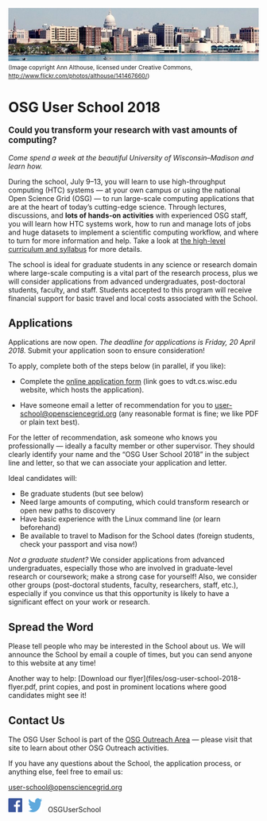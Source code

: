 ![Madison skyline](files/madison-skyline-1.jpg)<br><span style="font-size: smaller;">(Image copyright Ann Althouse, licensed under Creative Commons, <http://www.flickr.com/photos/althouse/141467660/>)</span>

# OSG User School 2018

<p style="font-size: larger; font-weight: bold;">Could you transform your research with vast amounts of computing?</p>

*Come spend a week at the beautiful University of Wisconsin–Madison and learn how.*

During the school, July 9–13, you will learn to use high-throughput computing (HTC) systems — at your own campus or
using the national Open Science Grid (OSG) — to run large-scale computing applications that are at the heart of today’s
cutting-edge science.  Through lectures, discussions, and **lots of hands-on activities** with experienced OSG staff,
you will learn how HTC systems work, how to run and manage lots of jobs and huge datasets to implement a scientific
computing workflow, and where to turn for more information and help.  Take a look at [the high-level curriculum and
syllabus](curriculum/overview.md) for more details.

The school is ideal for graduate students in any science or research domain where large-scale computing is a vital part
of the research process, plus we will consider applications from advanced undergraduates, post-doctoral students,
faculty, and staff.  Students accepted to this program will receive financial support for basic travel and local costs
associated with the School.

## Applications

Applications are now open.  *The deadline for applications is Friday, 20 April 2018.*  Submit your application soon to
ensure consideration!

To apply, complete both of the steps below (in parallel, if you like):

* Complete the [online application form](http://vdt.cs.wisc.edu/osgus-2018/) (link goes to vdt.cs.wisc.edu website,
  which hosts the application).

* Have someone email a letter of recommendation for you to
  [user-school@opensciencegrid.org](mailto:user-school@opensciencegrid.org) (any reasonable format is fine; we like PDF
  or plain text best).

For the letter of recommendation, ask someone who knows you professionally&nbsp;&mdash; ideally a faculty member or
other supervisor.  They should clearly identify your name and the “OSG User School 2018” in the subject line and letter,
so that we can associate your application and letter.

Ideal candidates will:

* Be graduate students (but see below)
* Need large amounts of computing, which could transform research or open new paths to discovery
* Have basic experience with the Linux command line (or learn beforehand)
* Be available to travel to Madison for the School dates (foreign students, check your passport and visa now!)

*Not a graduate student?* We consider applications from advanced undergraduates, especially those who are involved in
graduate-level research or coursework; make a strong case for yourself!  Also, we consider other groups (post-doctoral
students, faculty, researchers, staff, etc.), especially if you convince us that this opportunity is likely to have a
significant effect on your work or research.

## Spread the Word

Please tell people who may be interested in the School about us.  We will announce the School by email a couple of
times, but you can send anyone to this website at any time!

Another way to help: [Download our flyer](files/osg-user-school-2018-flyer.pdf, print copies, and post in prominent
locations where good candidates might see it!

## Contact Us

The OSG User School is part of the [OSG Outreach Area](https://opensciencegrid.github.io/outreach/)&nbsp;&mdash; please
visit that site to learn about other OSG Outreach activities.

If you have any questions about the School, the application process, or anything else, feel free to email us:

<user-school@opensciencegrid.org>

<a href="https://www.facebook.com/OSGUserSchool" target="_blank" style="border: 0px none black; text-decoration: none;"><img src="files/FB-f-Logo__blue_512.png" height="28" width="28" alt="Facebook logo"></a>   <a href="https://twitter.com/OSGUserSchool" target="_blank" style="border: 0px none black; text-decoration: none;"><img src="files/Twitter_logo_blue.png" style="height: 28px; width: 28px; background-color: white;" alt="Twitter logo"></a>   OSGUserSchool
